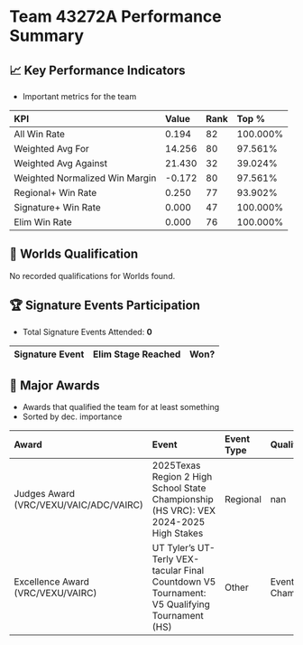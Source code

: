 # Team 43272A Performance Summary

## 📈 Key Performance Indicators
- Important metrics for the team

| KPI | Value | Rank | Top % |
|:---|:-----|:----|:-----|
| All Win Rate | 0.194 | 82 | 100.000% |
| Weighted Avg For | 14.256 | 80 | 97.561% |
| Weighted Avg Against | 21.430 | 32 | 39.024% |
| Weighted Normalized Win Margin | -0.172 | 80 | 97.561% |
| Regional+ Win Rate | 0.250 | 77 | 93.902% |
| Signature+ Win Rate | 0.000 | 47 | 100.000% |
| Elim Win Rate | 0.000 | 76 | 100.000% |


## 🎯 Worlds Qualification
No recorded qualifications for Worlds found.

## 🏆 Signature Events Participation
- Total Signature Events Attended: **0**

| Signature Event | Elim Stage Reached | Won? |
|:----------------|:-------------------|:----|


## 🥇 Major Awards
- Awards that qualified the team for at least something
- Sorted by dec. importance

| Award | Event | Event Type | Qualification |
|:------|:------|:-----------|:--------------|
| Judges Award (VRC/VEXU/VAIC/ADC/VAIRC) | 2025Texas Region 2 High School State Championship (HS VRC): VEX 2024-2025 High Stakes | Regional | nan |
| Excellence Award (VRC/VEXU/VAIRC) | UT Tyler’s UT-Terly VEX-tacular Final Countdown V5 Tournament: V5 Qualifying Tournament (HS) | Other | Event Region Championship |

